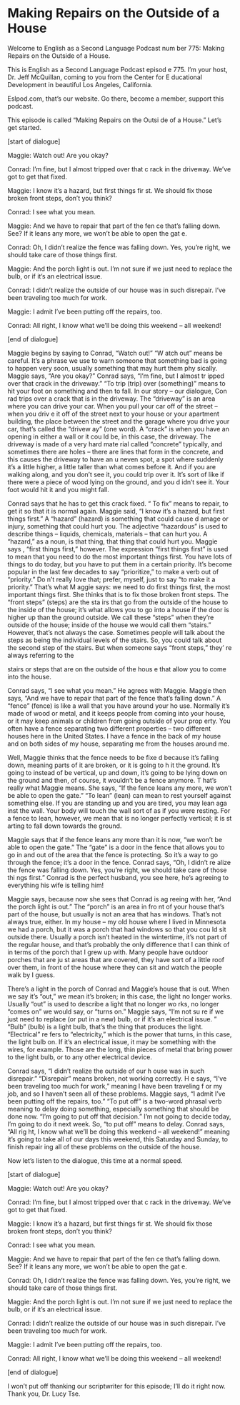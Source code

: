 # Making Repairs on the Outside of a House

Welcome to English as a Second Language Podcast num ber 775: Making Repairs on the Outside of a House.

This is English as a Second Language Podcast episod e 775.  I’m your host, Dr. Jeff McQuillan, coming to you from the Center for E ducational Development in beautiful Los Angeles, California.

Eslpod.com, that’s our website.  Go there, become a  member, support this podcast.

This episode is called “Making Repairs on the Outsi de of a House.”  Let’s get started.

[start of dialogue]

Maggie:  Watch out!  Are you okay?

Conrad:  I’m fine, but I almost tripped over that c rack in the driveway.  We’ve got to get that fixed.

Maggie:  I know it’s a hazard, but first things fir st.  We should fix those broken front steps, don’t you think?

Conrad:  I see what you mean.

Maggie:  And we have to repair that part of the fen ce that’s falling down.  See?  If it leans any more, we won’t be able to open the gat e.

Conrad:  Oh, I didn’t realize the fence was falling  down.  Yes, you’re right, we should take care of those things first.

Maggie:  And the porch light is out.  I’m not sure if we just need to replace the bulb, or if it’s an electrical issue.

Conrad:  I didn’t realize the outside of our house was in such disrepair.  I’ve been traveling too much for work.

Maggie:  I admit I’ve been putting off the repairs,  too.

Conrad:  All right, I know what we’ll be doing this  weekend – all weekend!

 [end of dialogue]

Maggie begins by saying to Conrad, “Watch out!”  “W atch out” means be careful. It’s a phrase we use to warn someone that something  bad is going to happen very soon, usually something that may hurt them phy sically.  Maggie says, “Are you okay?”  Conrad says, “I’m fine, but I almost tr ipped over that crack in the driveway.”  “To trip (trip) over (something)” means  to hit your foot on something and then to fall.  In our story – our dialogue, Con rad trips over a crack that is in the driveway.  The “driveway” is an area where you can drive your car.  When you pull your car off of the street – when you driv e it off of the street next to your house or your apartment building, the place between  the street and the garage where you drive your car, that’s called the “drivew ay” (one word).  A “crack” is when you have an opening in either a wall or it cou ld be, in this case, the driveway.  The driveway is made of a very hard mate rial called “concrete” typically, and sometimes there are holes – there are lines that form in the concrete, and this causes the driveway to have an u neven spot, a spot where suddenly it’s a little higher, a little taller than  what comes before it.  And if you are walking along, and you don’t see it, you could trip  over it.  It’s sort of like if there were a piece of wood lying on the ground, and you d idn’t see it.  Your foot would hit it and you might fall.

Conrad says that he has to get this crack fixed.  “ To fix” means to repair, to get it so that it is normal again.  Maggie said, “I know it’s a hazard, but first things first.” A “hazard” (hazard) is something that could cause d amage or injury, something that could hurt you.  The adjective “hazardous” is used to describe things – liquids, chemicals, materials – that can hurt you.  A “hazard,” as a noun, is that thing, that thing that could hurt you.  Maggie says , “first things first,” however. The expression “first things first” is used to mean  that you need to do the most important things first.  You have lots of things to  do today, but you have to put them in a certain priority.  It’s become popular in  the last few decades to say “prioritize,” to make a verb out of “priority.”  Do n’t really love that; prefer, myself, just to say “to make it a priority.”  That’s what M aggie says: we need to do first things first, the most important things first.  She  thinks that is to fix those broken front steps.  The “front steps” (steps) are the sta irs that go from the outside of the house to the inside of the house; it’s what allows you to go into a house if the door is higher up than the ground outside.  We call  these “steps” when they’re outside of the house; inside of the house we would call them “stairs.”  However, that’s not always the case.  Sometimes people will talk about the steps as being the individual levels of the stairs.  So, you could  talk about the second step of the stairs.  But when someone says “front steps,” they’ re always referring to the

stairs or steps that are on the outside of the hous e that allow you to come into the house.

Conrad says, “I see what you mean.”  He agrees with  Maggie.  Maggie then says, “And we have to repair that part of the fence  that’s falling down.”  A “fence” (fence) is like a wall that you have around your ho use.  Normally it’s made of wood or metal, and it keeps people from coming into  your house, or it may keep animals or children from going outside of your prop erty.  You often have a fence separating two different properties – two different  houses here in the United States.  I have a fence in the back of my house and  on both sides of my house, separating me from the houses around me.

Well, Maggie thinks that the fence needs to be fixe d because it’s falling down, meaning parts of it are broken, or it is going to h it the ground.  It’s going to instead of be vertical, up and down, it’s going to be lying down on the ground and then, of course, it wouldn’t be a fence anymore.  T hat’s really what Maggie means.  She says, “If the fence leans any more, we won’t be able to open the gate.”  “To lean” (lean) can mean to rest yourself against something else.  If you are standing up and you are tired, you may lean aga inst the wall.  Your body will touch the wall sort of as if you were resting.  For  a fence to lean, however, we mean that is no longer perfectly vertical; it is st arting to fall down towards the ground.

Maggie says that if the fence leans any more than it is now, “we won’t be able to open the gate.”  The “gate” is a door in the fence that allows you to go in and out of the area that the fence is protecting.  So it’s a way to go through the fence; it’s a door in the fence.  Conrad says, “Oh, I didn’t re alize the fence was falling down. Yes, you’re right, we should take care of those thi ngs first.”  Conrad is the perfect husband, you see here, he’s agreeing to everything his wife is telling him!

Maggie says, because now she sees that Conrad is ag reeing with her, “And the porch light is out.”  The “porch” is an area in fro nt of your house that’s part of the house, but usually is not an area that has windows.   That’s not always true, either.  In my house – my old house where I lived in Minnesota we had a porch, but it was a porch that had windows so that you cou ld sit outside there.  Usually a porch isn’t heated in the wintertime, it’s not part  of the regular house, and that’s probably the only difference that I can think of in  terms of the porch that I grew up with.  Many people have outdoor porches that are ju st areas that are covered, they have sort of a little roof over them, in front  of the house where they can sit and watch the people walk by I guess.

There’s a light in the porch of Conrad and Maggie’s  house that is out.  When we say it’s “out,” we mean it’s broken; in this case, the light no longer works.  Usually “out” is used to describe a light that no longer wo rks, no longer “comes on” we would say, or “turns on.”  Maggie says, “I’m not su re if we just need to replace (or put in a new) bulb, or if it’s an electrical issue. ”  “Bulb” (bulb) is a light bulb, that’s the thing that produces the light.  “Electrical” re fers to “electricity,” which is the power that turns, in this case, the light bulb on.  If it’s an electrical issue, it may be something with the wires, for example.  Those are the long, thin pieces of metal that bring power to the light bulb, or to any  other electrical device.

Conrad says, “I didn’t realize the outside of our h ouse was in such disrepair.” “Disrepair” means broken, not working correctly.  H e says, “I’ve been traveling too much for work,” meaning I have been traveling f or my job, and so I haven’t seen all of these problems.  Maggie says, “I admit I’ve been putting off the repairs, too.”  “To put off” is a two-word phrasal verb meaning to delay doing something, especially something that should be done  now.  “I’m going to put off that decision.”  I’m not going to decide today, I’m  going to do it next week.  So, “to put off” means to delay.  Conrad says, “All rig ht, I know what we’ll be doing this weekend – all weekend!” meaning it’s going to take all of our days this weekend, this Saturday and Sunday, to finish repair ing all of these problems on the outside of the house.

Now let’s listen to the dialogue, this time at a normal speed.

[start of dialogue]

Maggie:  Watch out!  Are you okay?

Conrad:  I’m fine, but I almost tripped over that c rack in the driveway.  We’ve got to get that fixed.

Maggie:  I know it’s a hazard, but first things fir st.  We should fix those broken front steps, don’t you think?

Conrad:  I see what you mean.

Maggie:  And we have to repair that part of the fen ce that’s falling down.  See?  If it leans any more, we won’t be able to open the gat e.

Conrad:  Oh, I didn’t realize the fence was falling  down.  Yes, you’re right, we should take care of those things first.

Maggie:  And the porch light is out.  I’m not sure if we just need to replace the bulb, or if it’s an electrical issue.

Conrad:  I didn’t realize the outside of our house was in such disrepair.  I’ve been traveling too much for work.

Maggie:  I admit I’ve been putting off the repairs,  too.

Conrad:  All right, I know what we’ll be doing this  weekend – all weekend!

[end of dialogue]

I won’t put off thanking our scriptwriter for this episode; I’ll do it right now.  Thank you, Dr. Lucy Tse.






